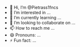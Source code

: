 - 👋 Hi, I’m @Pietrass1fncs
- 👀 I’m interested in ...
- 🌱 I’m currently learning ...
- 💞️ I’m looking to collaborate on ...
- 📫 How to reach me ...
- 😄 Pronouns: ...
- ⚡ Fun fact: ...

<!---
Pietrass1fncs/Pietrass1fncs is a ✨ special ✨ repository because its `README.md` (this file) appears on your GitHub profile.
You can click the Preview link to take a look at your changes.
--->
